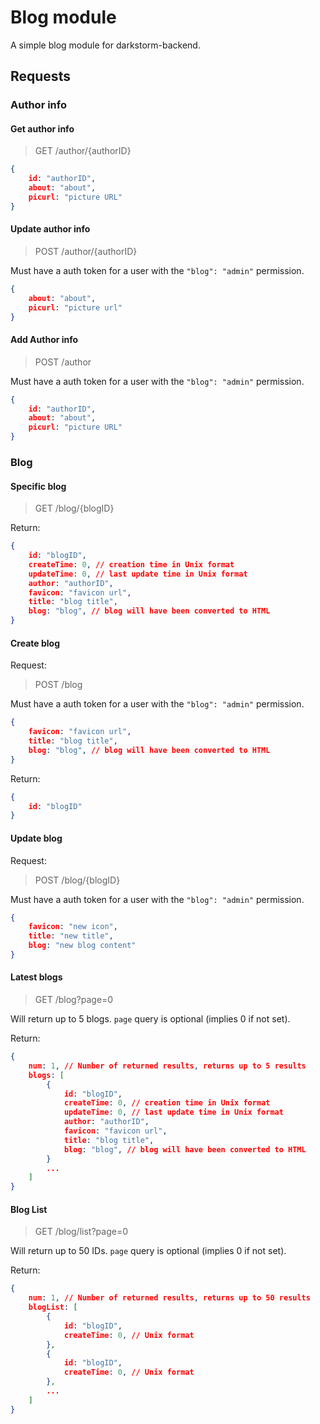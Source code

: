 # Blog module

A simple blog module for darkstorm-backend.

## Requests

### Author info

#### Get author info

> GET /author/{authorID}

```json
{
    id: "authorID",
    about: "about",
    picurl: "picture URL"
}
```

#### Update author info

> POST /author/{authorID}

Must have a auth token for a user with the `"blog": "admin"` permission.

```json
{
    about: "about",
    picurl: "picture url"
}
```

#### Add Author info

> POST /author

Must have a auth token for a user with the `"blog": "admin"` permission.

```json
{
    id: "authorID",
    about: "about",
    picurl: "picture URL"
}
```

### Blog

#### Specific blog

> GET /blog/{blogID}

Return:

```json
{
    id: "blogID",
    createTime: 0, // creation time in Unix format
    updateTime: 0, // last update time in Unix format
    author: "authorID",
    favicon: "favicon url",
    title: "blog title",
    blog: "blog", // blog will have been converted to HTML
}
```

#### Create blog

Request:

> POST /blog

Must have a auth token for a user with the `"blog": "admin"` permission.

```json
{
    favicon: "favicon url",
    title: "blog title",
    blog: "blog", // blog will have been converted to HTML
}
```

Return:

```json
{
    id: "blogID"
}
```

#### Update blog

Request:

> POST /blog/{blogID}

Must have a auth token for a user with the `"blog": "admin"` permission.

```json
{
    favicon: "new icon",
    title: "new title",
    blog: "new blog content"
}
```

#### Latest blogs

> GET /blog?page=0

Will return up to 5 blogs. `page` query is optional (implies 0 if not set).

Return:

```json
{
    num: 1, // Number of returned results, returns up to 5 results
    blogs: [
        {
            id: "blogID",
            createTime: 0, // creation time in Unix format
            updateTime: 0, // last update time in Unix format
            author: "authorID",
            favicon: "favicon url",
            title: "blog title",
            blog: "blog", // blog will have been converted to HTML
        }
        ...
    ]
}
```

#### Blog List

> GET /blog/list?page=0

Will return up to 50 IDs. `page` query is optional (implies 0 if not set).

Return:

```json
{
    num: 1, // Number of returned results, returns up to 50 results
    blogList: [
        {
            id: "blogID",
            createTime: 0, // Unix format
        },
        {
            id: "blogID",
            createTime: 0, // Unix format
        },
        ...
    ]
}
```
